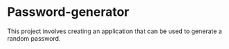 # Password-generator
This project involves creating an application that can be used to generate a random password.

